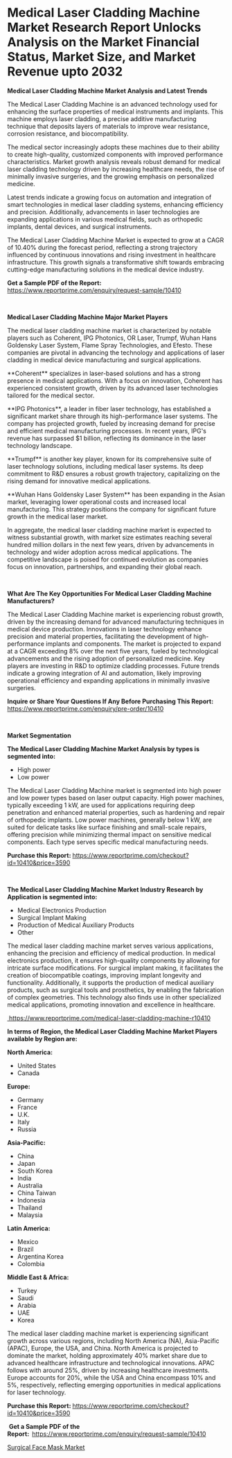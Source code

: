 <p><h1>Medical Laser Cladding Machine Market Research Report Unlocks Analysis on the Market Financial Status, Market Size, and Market Revenue upto 2032</h1></p><p><strong>Medical Laser Cladding Machine Market Analysis and Latest Trends</strong></p>
<p><p>The Medical Laser Cladding Machine is an advanced technology used for enhancing the surface properties of medical instruments and implants. This machine employs laser cladding, a precise additive manufacturing technique that deposits layers of materials to improve wear resistance, corrosion resistance, and biocompatibility. </p><p>The medical sector increasingly adopts these machines due to their ability to create high-quality, customized components with improved performance characteristics. Market growth analysis reveals robust demand for medical laser cladding technology driven by increasing healthcare needs, the rise of minimally invasive surgeries, and the growing emphasis on personalized medicine. </p><p>Latest trends indicate a growing focus on automation and integration of smart technologies in medical laser cladding systems, enhancing efficiency and precision. Additionally, advancements in laser technologies are expanding applications in various medical fields, such as orthopedic implants, dental devices, and surgical instruments. </p><p>The Medical Laser Cladding Machine Market is expected to grow at a CAGR of 10.40% during the forecast period, reflecting a strong trajectory influenced by continuous innovations and rising investment in healthcare infrastructure. This growth signals a transformative shift towards embracing cutting-edge manufacturing solutions in the medical device industry.</p></p>
<p><strong>Get a Sample PDF of the Report:&nbsp;</strong> <a href="https://www.reportprime.com/enquiry/request-sample/10410?utm_campaign=2997&utm_medium=2&utm_source=Github&utm_content=ia&utm_term=20032025&utm_id=medical-laser-cladding-machine">https://www.reportprime.com/enquiry/request-sample/10410</a></p>
<p>&nbsp;</p>
<p><strong>Medical Laser Cladding Machine Major Market Players</strong></p>
<p><p>The medical laser cladding machine market is characterized by notable players such as Coherent, IPG Photonics, OR Laser, Trumpf, Wuhan Hans Goldensky Laser System, Flame Spray Technologies, and Efesto. These companies are pivotal in advancing the technology and applications of laser cladding in medical device manufacturing and surgical applications.</p><p>**Coherent** specializes in laser-based solutions and has a strong presence in medical applications. With a focus on innovation, Coherent has experienced consistent growth, driven by its advanced laser technologies tailored for the medical sector. </p><p>**IPG Photonics**, a leader in fiber laser technology, has established a significant market share through its high-performance laser systems. The company has projected growth, fueled by increasing demand for precise and efficient medical manufacturing processes. In recent years, IPG's revenue has surpassed $1 billion, reflecting its dominance in the laser technology landscape.</p><p>**Trumpf** is another key player, known for its comprehensive suite of laser technology solutions, including medical laser systems. Its deep commitment to R&D ensures a robust growth trajectory, capitalizing on the rising demand for innovative medical applications.</p><p>**Wuhan Hans Goldensky Laser System** has been expanding in the Asian market, leveraging lower operational costs and increased local manufacturing. This strategy positions the company for significant future growth in the medical laser market.</p><p>In aggregate, the medical laser cladding machine market is expected to witness substantial growth, with market size estimates reaching several hundred million dollars in the next few years, driven by advancements in technology and wider adoption across medical applications. The competitive landscape is poised for continued evolution as companies focus on innovation, partnerships, and expanding their global reach.</p></p>
<p>&nbsp;</p>
<p><strong>What Are The Key Opportunities For Medical Laser Cladding Machine Manufacturers?</strong></p>
<p><p>The Medical Laser Cladding Machine market is experiencing robust growth, driven by the increasing demand for advanced manufacturing techniques in medical device production. Innovations in laser technology enhance precision and material properties, facilitating the development of high-performance implants and components. The market is projected to expand at a CAGR exceeding 8% over the next five years, fueled by technological advancements and the rising adoption of personalized medicine. Key players are investing in R&D to optimize cladding processes. Future trends indicate a growing integration of AI and automation, likely improving operational efficiency and expanding applications in minimally invasive surgeries.</p></p>
<p><strong>Inquire or Share Your Questions If Any Before Purchasing This Report:</strong> <a href="https://www.reportprime.com/enquiry/pre-order/10410?utm_campaign=2997&utm_medium=2&utm_source=Github&utm_content=ia&utm_term=20032025&utm_id=medical-laser-cladding-machine">https://www.reportprime.com/enquiry/pre-order/10410</a></p>
<p>&nbsp;</p>
<p><strong>Market Segmentation</strong></p>
<p><strong>The Medical Laser Cladding Machine Market Analysis by types is segmented into:</strong></p>
<p><ul><li>High power</li><li>Low power</li></ul></p>
<p><p>The Medical Laser Cladding Machine market is segmented into high power and low power types based on laser output capacity. High power machines, typically exceeding 1 kW, are used for applications requiring deep penetration and enhanced material properties, such as hardening and repair of orthopedic implants. Low power machines, generally below 1 kW, are suited for delicate tasks like surface finishing and small-scale repairs, offering precision while minimizing thermal impact on sensitive medical components. Each type serves specific medical manufacturing needs.</p></p>
<p><strong>Purchase this Report:&nbsp;</strong><a href="https://www.reportprime.com/checkout?id=10410&price=3590&utm_campaign=2997&utm_medium=2&utm_source=Github&utm_content=ia&utm_term=20032025&utm_id=medical-laser-cladding-machine">https://www.reportprime.com/checkout?id=10410&price=3590</a></p>
<p>&nbsp;</p>
<p><strong>The Medical Laser Cladding Machine Market Industry Research by Application is segmented into:</strong></p>
<p><ul><li>Medical Electronics Production</li><li>Surgical Implant Making</li><li>Production of Medical Auxiliary Products</li><li>Other</li></ul></p>
<p><p>The medical laser cladding machine market serves various applications, enhancing the precision and efficiency of medical production. In medical electronics production, it ensures high-quality components by allowing for intricate surface modifications. For surgical implant making, it facilitates the creation of biocompatible coatings, improving implant longevity and functionality. Additionally, it supports the production of medical auxiliary products, such as surgical tools and prosthetics, by enabling the fabrication of complex geometries. This technology also finds use in other specialized medical applications, promoting innovation and excellence in healthcare.</p></p>
<p><a href="https://www.reportprime.com/medical-laser-cladding-machine-r10410?utm_campaign=2997&utm_medium=2&utm_source=Github&utm_content=ia&utm_term=20032025&utm_id=medical-laser-cladding-machine">&nbsp;https://www.reportprime.com/medical-laser-cladding-machine-r10410</a></p>
<p><strong>In terms of Region, the Medical Laser Cladding Machine Market Players available by Region are:</strong></p>
<p>
    <p> <strong> North America: </strong>
        <ul>
            <li>United States</li>
            <li>Canada</li>
        </ul>
        </p> 
    <p> <strong> Europe: </strong>
        <ul>
            <li>Germany</li>
            <li>France</li>
            <li>U.K.</li>
            <li>Italy</li>
            <li>Russia</li>
        </ul>
        </p> 
    <p> <strong> Asia-Pacific: </strong>
        <ul>
            <li>China</li>
            <li>Japan</li>
            <li>South Korea</li>
            <li>India</li>
            <li>Australia</li>
            <li>China Taiwan</li>
            <li>Indonesia</li>
            <li>Thailand</li>
            <li>Malaysia</li>
        </ul>
        </p> 
    <p> <strong> Latin America: </strong>
        <ul>
            <li>Mexico</li>
            <li>Brazil</li>
            <li>Argentina Korea</li>
            <li>Colombia</li>
        </ul>
        </p> 
    <p> <strong> Middle East & Africa: </strong>
        <ul>
            <li>Turkey</li>
            <li>Saudi</li>
            <li>Arabia</li>
            <li>UAE</li>
            <li>Korea</li>
        </ul>
    </p>
    </p>
<p><p>The medical laser cladding machine market is experiencing significant growth across various regions, including North America (NA), Asia-Pacific (APAC), Europe, the USA, and China. North America is projected to dominate the market, holding approximately 40% market share due to advanced healthcare infrastructure and technological innovations. APAC follows with around 25%, driven by increasing healthcare investments. Europe accounts for 20%, while the USA and China encompass 10% and 5%, respectively, reflecting emerging opportunities in medical applications for laser technology.</p></p>
<p><strong>Purchase this Report: </strong><a href="https://www.reportprime.com/checkout?id=10410&price=3590&utm_campaign=2997&utm_medium=2&utm_source=Github&utm_content=ia&utm_term=20032025&utm_id=medical-laser-cladding-machine">https://www.reportprime.com/checkout?id=10410&price=3590</a></p>
<p>&nbsp;<strong>Get a Sample PDF of the Report:&nbsp;&nbsp;</strong><a href="https://www.reportprime.com/enquiry/request-sample/10410?utm_campaign=2997&utm_medium=2&utm_source=Github&utm_content=ia&utm_term=20032025&utm_id=medical-laser-cladding-machine">https://www.reportprime.com/enquiry/request-sample/10410</a></p>
<p><strong></strong></p>
<p><p><a href="https://github.com/carendesrochers299/Market-Research-Report-List-1/blob/main/surgical-face-mask-market.md?utm_campaign=2997&utm_medium=2&utm_source=Github&utm_content=ia&utm_term=20032025&utm_id=medical-laser-cladding-machine">Surgical Face Mask Market</a></p></p>